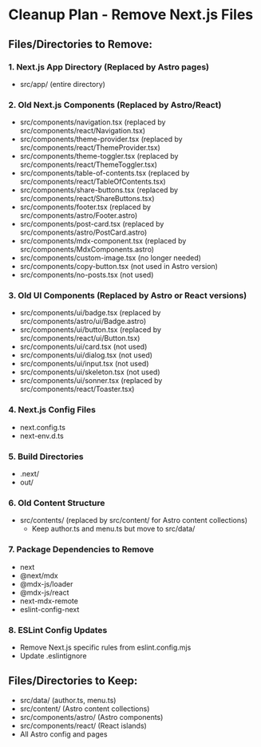 # Cleanup Plan - Remove Next.js Files

## Files/Directories to Remove:

### 1. Next.js App Directory (Replaced by Astro pages)
- src/app/ (entire directory)

### 2. Old Next.js Components (Replaced by Astro/React)
- src/components/navigation.tsx (replaced by src/components/react/Navigation.tsx)
- src/components/theme-provider.tsx (replaced by src/components/react/ThemeProvider.tsx)
- src/components/theme-toggler.tsx (replaced by src/components/react/ThemeToggler.tsx)
- src/components/table-of-contents.tsx (replaced by src/components/react/TableOfContents.tsx)
- src/components/share-buttons.tsx (replaced by src/components/react/ShareButtons.tsx)
- src/components/footer.tsx (replaced by src/components/astro/Footer.astro)
- src/components/post-card.tsx (replaced by src/components/astro/PostCard.astro)
- src/components/mdx-component.tsx (replaced by src/components/MdxComponents.astro)
- src/components/custom-image.tsx (no longer needed)
- src/components/copy-button.tsx (not used in Astro version)
- src/components/no-posts.tsx (not used)

### 3. Old UI Components (Replaced by Astro or React versions)
- src/components/ui/badge.tsx (replaced by src/components/astro/ui/Badge.astro)
- src/components/ui/button.tsx (replaced by src/components/react/ui/Button.tsx)
- src/components/ui/card.tsx (not used)
- src/components/ui/dialog.tsx (not used)
- src/components/ui/input.tsx (not used)
- src/components/ui/skeleton.tsx (not used)
- src/components/ui/sonner.tsx (replaced by src/components/react/Toaster.tsx)

### 4. Next.js Config Files
- next.config.ts
- next-env.d.ts

### 5. Build Directories
- .next/
- out/

### 6. Old Content Structure
- src/contents/ (replaced by src/content/ for Astro content collections)
  - Keep author.ts and menu.ts but move to src/data/

### 7. Package Dependencies to Remove
- next
- @next/mdx
- @mdx-js/loader
- @mdx-js/react
- next-mdx-remote
- eslint-config-next

### 8. ESLint Config Updates
- Remove Next.js specific rules from eslint.config.mjs
- Update .eslintignore

## Files/Directories to Keep:
- src/data/ (author.ts, menu.ts)
- src/content/ (Astro content collections)
- src/components/astro/ (Astro components)
- src/components/react/ (React islands)
- All Astro config and pages
